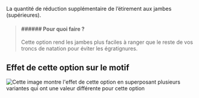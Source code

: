 La quantité de réduction supplémentaire de l’étirement aux jambes (supérieures).

> #### ###### Pour quoi faire ?
>
> Cette option rend les jambes plus faciles à ranger que le reste de vos troncs de natation pour éviter les égratignures.

## Effet de cette option sur le motif

![Cette image montre l'effet de cette option en superposant plusieurs variantes qui ont une valeur différente pour cette option](shin_legreduction_sample.svg "Effet de cette option sur le motif")
